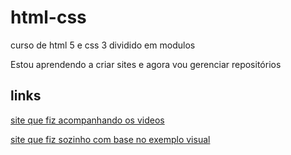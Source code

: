 # html-css
 curso de html 5 e css 3 dividido em modulos

 Estou aprendendo a criar sites e agora vou gerenciar repositórios

## links
<a href="https://ikarohm.github.io/html-css/modulo_2/desafio_g/android_guanabara">site que fiz acompanhando os videos </a>

<a href="https://ikarohm.github.io/html-css/modulo_2/desafio/Android">site que fiz sozinho com base no exemplo visual</a>